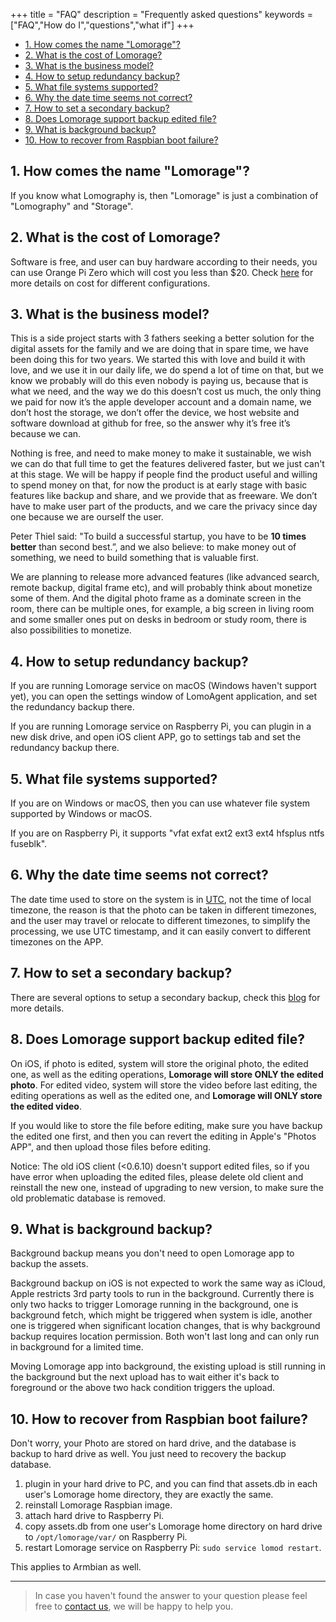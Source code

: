 +++
title = "FAQ"
description = "Frequently asked questions"
keywords = ["FAQ","How do I","questions","what if"]
+++

* [1. How comes the name "Lomorage"?](#1-how-comes-the-name-lomorage)
* [2. What is the cost of Lomorage?](#2-what-is-the-cost-of-lomorage)
* [3. What is the business model?](#3-what-is-the-business-model)
* [4. How to setup redundancy backup?](#4-how-to-setup-redundancy-backup)
* [5. What file systems supported?](#5-what-file-systems-supported)
* [6. Why the date time seems not correct?](#6-why-the-date-time-seems-not-correct)
* [7. How to set a secondary backup?](#7-how-to-set-a-secondary-backup)
* [8. Does Lomorage support backup edited file?](#8-does-lomorage-support-backup-edited-file)
* [9. What is background backup?](#9-what-is-background-backup)
* [10. How to recover from Raspbian boot failure?](#10-how-to-recover-from-raspbian-boot-failure)

## 1. How comes the name "Lomorage"?

If you know what Lomography is, then "Lomorage" is just a combination of "Lomography" and "Storage".

## 2. What is the cost of Lomorage?

Software is free, and user can buy hardware according to their needs, you can use Orange Pi Zero which will cost you less than $20. Check [here](/compare) for more details on cost for different configurations.

## 3. What is the business model?

This is a side project starts with 3 fathers seeking a better solution for the digital assets for the family and we are doing that in spare time, we have been doing this for two years. We started this with love and build it with love, and we use it in our daily life, we do spend a lot of time on that, but we know we probably will do this even nobody is paying us, because that is what we need, and the way we do this doesn’t cost us much, the only thing we paid for now it’s the apple developer account and a domain name, we don’t host the storage, we don’t offer the device, we host website and software download at github for free, so the answer why it’s free it’s because we can.

Nothing is free, and need to make money to make it sustainable, we wish we can do that full time to get the features delivered faster, but we just can't at this stage. We will be happy if people find the product useful and willing to spend money on that, for now the product is at early stage with basic features like backup and share, and we provide that as freeware. We don’t have to make user part of the products, and we care the privacy since day one because we are ourself the user. 

Peter Thiel said: "To build a successful startup, you have to be **10 times better** than second best.”, and we also believe: to make money out of something, we need to build something that is valuable first.

We are planning to release more advanced features (like advanced search, remote backup, digital frame etc), and will probably think about monetize some of them. And the digital photo frame as a dominate screen in the room, there can be multiple ones, for example, a big screen in living room and some smaller ones put on desks in bedroom or study room, there is also possibilities to monetize.

## 4. How to setup redundancy backup?

If you are running Lomorage service on macOS (Windows haven't support yet), you can open the settings window of LomoAgent application, and set the redundancy backup there.

If you are running Lomorage service on Raspberry Pi, you can plugin in a new disk drive, and open iOS client APP, go to settings tab and set the redundancy backup there.

## 5. What file systems supported?

If you are on Windows or macOS, then you can use whatever file system supported by Windows or macOS.

If you are on Raspberry Pi, it supports "vfat exfat ext2 ext3 ext4 hfsplus ntfs fuseblk".

## 6. Why the date time seems not correct?

The date time used to store on the system is in [UTC](https://en.wikipedia.org/wiki/Coordinated_Universal_Time), not the time of local timezone, the reason is that the photo can be taken in different timezones, and the user may travel or relocate to different timezones, to simplify the processing, we use UTC timestamp, and it can easily convert to different timezones on the APP.

## 7. How to set a secondary backup?

There are several options to setup a secondary backup, check this [blog](/blog/2019/12/24/raspberrypi-hd/) for more details.

## 8. Does Lomorage support backup edited file?

On iOS, if photo is edited, system will store the original photo, the edited one, as well as the editing operations, **Lomorage will store ONLY the edited photo**. For edited video, system will store the video before last editing, the editing operations as well as the edited one, and **Lomorage will ONLY store the edited video**.

If you would like to store the file before editing, make sure you have backup the edited one first, and then you can revert the editing in Apple's "Photos APP", and then upload those files before editing.

Notice: The old iOS client (<0.6.10) doesn't support edited files, so if you have error when uploading the edited files, please delete old client and reinstall the new one, instead of upgrading to new version, to make sure the old problematic database is removed.

## 9. What is background backup?

Background backup means you don't need to open Lomorage app to backup the assets. 

Background backup on iOS is not expected to work the same way as iCloud, Apple restricts 3rd party tools to run in the background. Currently there is only two hacks to trigger Lomorage running in the background, one is background fetch, which might be triggered when system is idle, another one is triggered when significant location changes, that is why background backup requires location permission. Both won't last long and can only run in background for a limited time.

Moving Lomorage app into background, the existing upload is still running in the background but the next upload has to wait either it's back to foreground or the above two hack condition triggers the upload.

## 10. How to recover from Raspbian boot failure?

Don't worry, your Photo are stored on hard drive, and the database is backup to hard drive as well. You just need to recovery the backup database.

1. plugin in your hard drive to PC, and you can find that assets.db in each user's Lomorage home directory, they are exactly the same.
2. reinstall Lomorage Raspbian image.
3. attach hard drive to Raspberry Pi.
4. copy assets.db from one user's Lomorage home directory on hard drive to `/opt/lomorage/var/` on Raspberry Pi.
5. restart Lomorage service on Raspberry Pi: `sudo service lomod restart`.

This applies to Armbian as well.

---

> In case you haven't found the answer to your question please feel free to [contact us](/contact), we will be happy to help you.